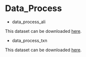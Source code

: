 # Data_Process

* data_process_ali

This dataset can be downloaded [here](https://tianchi.aliyun.com/dataset/dataDetail?dataId=56).

* data_process_txn 

This dataset can be downloaded [here](https://www.kaggle.com/c/kddcup2012-track1).


